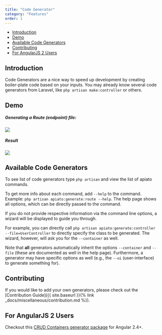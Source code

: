 ```yaml
---
title: "Code Generator"
category: "Features"
order: 1
---
```


- [Introduction](#introduction)
- [Demo](#demo)
- [Available Code Generators](#available-code-generators)
- [Contributing](#contributing)
- [For AngularJS 2 Users](#for-angularjs-users)

<a name="introduction"></a>

## Introduction

Code Generators are a nice way to speed up development by creating boiler-plate code based on your inputs. You may
already know several code generators from Laravel, like `php artisan make:controller` or others.

<a name="demo"></a>

## Demo

<a name="generating-a-route-endpoint-file"></a>

##### Generating a Route (endpoint) file:

![](https://s1.postimg.org/wob3ntyhr/Screen_Shot_2017-08-07_at_3.07.35_PM.png)

<a name="result"></a>

##### Result

![](https://s1.postimg.org/owudp9ucf/Screen_Shot_2017-08-07_at_3.10.02_PM.png)

<a name="available-code-generators"></a>

## Available Code Generators

To see list of code generators type `php artisan` and view the list of apiato commands.

To get more info about each command, add `--help` to the command. Example: `php artisan apiato:generate:route --help`. The help page shows all options, which can be directly passed to the command.

If you do not provide respective information via the command line options, a wizard will be displayed to guide you through.

For example, you can directly call `php artisan apiato:generate:controller --file=UserController` to directly specify the class
to be generated. The wizard, however, will ask you for the `--container` as well.

Note that **all** generators automatically inherit the options `--container` and `--file` (these are documented
as well in the help page). Furthermore, a generator may have specific options as well (e.g., the `--ui` (user-interface)
to generate something for).

<a name="contributing"></a>

## Contributing

If you would like to add your own generators, please check out the [Contribution Guide]({{ site.baseurl }}{% link _docs/miscellaneous/contribution.md %}).

<a name="for-angularjs-users"></a>

## For AngularJS 2 Users

Checkout this [CRUD Containers generator package](https://github.com/llstarscreamll/Crud) for Angular 2.4+.
